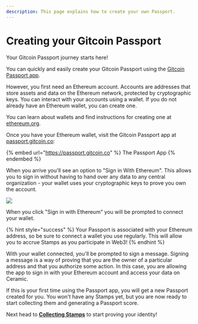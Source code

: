 ```yaml
---
description: This page explains how to create your own Passport.
---
```


# Creating your Gitcoin Passport

Your Gitcoin Passport journey starts here!&#x20;

You can quickly and easily create your Gitcoin Passport using the [Gitcoin Passport app](https://passport.gitcoin.co).

However, you first need an Ethereum account. Accounts are addresses that store assets and data on the Ethereum network, protected by cryptographic keys. You can interact with your accounts using a wallet. If you do not already have an Ethereum wallet, you can create one.&#x20;

You can learn about wallets and find instructions for creating one at [ethereum.org](https://ethereum.org/en/wallets/find-wallet/).

&#x20;Once you have your Ethereum wallet, visit the Gitcoin Passport app at [passport.gitcoin.co](https://passport.gitcoin.co):

{% embed url="https://passport.gitcoin.co" %}
The Passport App
{% endembed %}

When you arrive you'll see an option to "Sign in With Ethereum". This allows you to sign in without having to hand over any data to any central organization - your wallet uses your cryptographic keys to prove you own the account.

![](../public/passport-homepage.png)

When you click "Sign in with Ethereum" you will be prompted to connect your wallet.

{% hint style="success" %}
Your Passport is associated with your Ethereum address, so be sure to connect a wallet you use regularly. This will allow you to accrue Stamps as you participate in Web3!
{% endhint %}

With your wallet connected, you'll be prompted to sign a message. Signing a message is a way of proving that you are the owner of a particular address and that you authorize some action. In this case, you are allowing the app to sign in with your Ethereum account and access your data on Ceramic.

If this is your first time using the Passport app, you will get a new Passport created for you. You won't have any Stamps yet, but you are now ready to start collecting them and generating a Passport score.

Next head to [**Collecting Stamps**](collecting-stamps.md) to start proving your identity!

